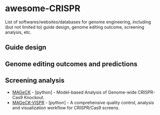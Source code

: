 # awesome-CRISPR
List of softwares/websites/databases for genome engineering, including (but not limited to) guide design, genome editing outcome, screening analysis, etc. 

## Guide design

## Genome editing outcomes and predictions

## Screening analysis

- [MAGeCK](https://bitbucket.org/liulab/mageck) - [python] - Model-based Analysis of Genome-wide CRISPR-Cas9 Knockout. 
- [MAGeCK-VISPR](https://bitbucket.org/liulab/mageck-vispr) - [python] - A comprehensive quality control, analysis and visualization workflow for CRISPR/Cas9 screens.

